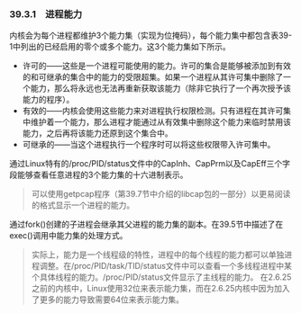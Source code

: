 ### 39.3.1　进程能力

内核会为每个进程都维护3个能力集（实现为位掩码），每个能力集中都包含表39-1中列出的已经启用的零个或多个能力。这3个能力集如下所示。

+ 许可的——这些是一个进程可能使用的能力。许可的集合是能够被添加到有效的和可继承的集合中的能力的受限超集。如果一个进程从其许可集中删除了一个能力，那么将永远也无法再重新获取该能力（除非它执行了一个再次授予该能力的程序）。
+ 有效的——内核会使用这些能力来对进程执行权限检测。只有进程在其许可集中维护着一个能力，那么进程才能通过从有效集中删除这个能力来临时禁用该能力，之后再将该能力还原到这个集合中。
+ 可继承的——当这个进程执行一个程序时可以将这些权限带入许可集中。

通过Linux特有的/proc/PID/status文件中的CapInh、CapPrm以及CapEff三个字段能够查看任意进程的3个能力集的十六进制表示。

> 可以使用getpcap程序（第39.7节中介绍的libcap包的一部分）以更易阅读的格式显示一个进程的能力。

通过fork()创建的子进程会继承其父进程的能力集的副本。在39.5节中描述了在exec()调用中能力集的处理方式。

> 实际上，能力是一个线程级的特性，进程中的每个线程的能力都可以单独进程调整。在/proc/PID/task/TID/status文件中可以查看一个多线程进程中某个具体线程的能力。/proc/PID/status文件显示了主线程的能力。
> 在2.6.25之前的内核中，Linux使用32位来表示能力集，而在2.6.25内核中因为加入了更多的能力导致需要64位来表示能力集。

